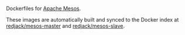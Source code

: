 Dockerfiles for [Apache Mesos](http://mesos.apache.org/).

These images are automatically built and synced to the Docker index at
[redjack/mesos-master](https://index.docker.io/u/redjack/mesos-master/) and
[redjack/mesos-slave](https://index.docker.io/u/redjack/mesos-slave/).
